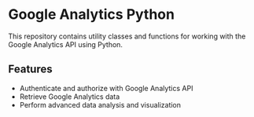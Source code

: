 # Google Analytics Python

This repository contains utility classes and functions for working with the Google Analytics API using Python.

## Features

- Authenticate and authorize with Google Analytics API
- Retrieve Google Analytics data
- Perform advanced data analysis and visualization
